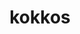 ---
title: "kokkos"
layout: cache
categories: [package, v0.21.1]
meta: {"versions": ["3.7.01", "4.0.00", "4.1.00"], "compilers": ["cce@=15.0.1", "gcc@=11.4.0", "gcc@=9.4.0", "oneapi@=2023.2.0"], "oss": ["rhel8", "ubuntu20.04", "ubuntu22.04"], "platforms": ["linux"], "targets": ["neoverse_v1", "ppc64le", "x86_64_v3", "zen4"], "stacks": ["e4s", "e4s-cray-rhel", "e4s-neoverse_v1", "e4s-oneapi", "e4s-power", "e4s-rocm-external", "root", "tutorial"], "num_specs": 44, "num_specs_by_stack": {"root": 44, "e4s-cray-rhel": 3, "e4s-neoverse_v1": 12, "e4s-power": 6, "e4s": 13, "e4s-rocm-external": 4, "e4s-oneapi": 5, "tutorial": 1}}
spec_details: [{"hash": "kievyzwyib62z3s4yop3tqwth5ovwssf", "compiler": "cce@=15.0.1", "versions": ["4.1.00"], "os": "rhel8", "platform": "linux", "target": "zen4", "variants": ["~aggressive_vectorization", "build_system=cmake", "build_type=Release", "~compiler_warnings", "~cuda", "cxxstd=17", "~debug", "~debug_bounds_check", "~debug_dualview_modify_check", "~deprecated_code", "~examples", "generator=make", "~hpx", "~hpx_async_dispatch", "~hwloc", "intel_gpu_arch=none", "~ipo", "~memkind", "~numactl", "~openmp", "~openmptarget", "~pic", "~rocm", "+serial", "+shared", "~sycl", "~tests", "~threads", "~tuning", "~wrapper"], "stacks": ["root", "e4s-cray-rhel"], "size": "-", "tarball": "https://binaries.spack.io/releases/v0.21.1/build_cache/linux-rhel8-zen4/cce-15.0.1/kokkos-4.1.00/linux-rhel8-zen4-cce-15.0.1-kokkos-4.1.00-kievyzwyib62z3s4yop3tqwth5ovwssf.spack"}, {"hash": "inj6nqq2vl7hgvzsgmv4k5sqtyauhve3", "compiler": "cce@=15.0.1", "versions": ["4.1.00"], "os": "rhel8", "platform": "linux", "target": "zen4", "variants": ["~aggressive_vectorization", "build_system=cmake", "build_type=Release", "~compiler_warnings", "~cuda", "cxxstd=17", "~debug", "~debug_bounds_check", "~debug_dualview_modify_check", "~deprecated_code", "~examples", "generator=make", "~hpx", "~hpx_async_dispatch", "~hwloc", "intel_gpu_arch=none", "~ipo", "~memkind", "~numactl", "+openmp", "~openmptarget", "~pic", "~rocm", "+serial", "+shared", "~sycl", "~tests", "~threads", "~tuning", "~wrapper"], "stacks": ["root", "e4s-cray-rhel"], "size": "-", "tarball": "https://binaries.spack.io/releases/v0.21.1/build_cache/linux-rhel8-zen4/cce-15.0.1/kokkos-4.1.00/linux-rhel8-zen4-cce-15.0.1-kokkos-4.1.00-inj6nqq2vl7hgvzsgmv4k5sqtyauhve3.spack"}, {"hash": "py23cexjjytyxzzlvhvzle2s6nat2vpl", "compiler": "cce@=15.0.1", "versions": ["4.0.00"], "os": "rhel8", "platform": "linux", "target": "zen4", "variants": ["~aggressive_vectorization", "build_system=cmake", "build_type=Release", "~compiler_warnings", "~cuda", "cxxstd=17", "~debug", "~debug_bounds_check", "~debug_dualview_modify_check", "~deprecated_code", "~examples", "generator=make", "~hpx", "~hpx_async_dispatch", "~hwloc", "intel_gpu_arch=none", "~ipo", "~memkind", "~numactl", "+openmp", "~openmptarget", "~pic", "~rocm", "+serial", "+shared", "~sycl", "~tests", "~threads", "~tuning", "~wrapper"], "stacks": ["root", "e4s-cray-rhel"], "size": "-", "tarball": "https://binaries.spack.io/releases/v0.21.1/build_cache/linux-rhel8-zen4/cce-15.0.1/kokkos-4.0.00/linux-rhel8-zen4-cce-15.0.1-kokkos-4.0.00-py23cexjjytyxzzlvhvzle2s6nat2vpl.spack"}, {"hash": "fdcax7z5r3in4mtoqenhmwkfwgsxxn4j", "compiler": "gcc@=11.4.0", "versions": ["4.1.00"], "os": "ubuntu20.04", "platform": "linux", "target": "neoverse_v1", "variants": ["~aggressive_vectorization", "build_system=cmake", "build_type=Release", "~compiler_warnings", "+cuda", "cuda_arch=80", "~cuda_constexpr", "+cuda_lambda", "~cuda_ldg_intrinsic", "~cuda_relocatable_device_code", "~cuda_uvm", "cxxstd=17", "~debug", "~debug_bounds_check", "~debug_dualview_modify_check", "~deprecated_code", "~examples", "generator=make", "~hpx", "~hpx_async_dispatch", "~hwloc", "intel_gpu_arch=none", "~ipo", "~memkind", "~numactl", "~openmp", "~openmptarget", "~pic", "~rocm", "+serial", "+shared", "~sycl", "~tests", "~threads", "~tuning", "+wrapper"], "stacks": ["e4s-neoverse_v1", "root"], "size": "-", "tarball": "https://binaries.spack.io/releases/v0.21.1/build_cache/linux-ubuntu20.04-neoverse_v1/gcc-11.4.0/kokkos-4.1.00/linux-ubuntu20.04-neoverse_v1-gcc-11.4.0-kokkos-4.1.00-fdcax7z5r3in4mtoqenhmwkfwgsxxn4j.spack"}, {"hash": "y7shz23yx5vagf6orpw7djjx7gmekbqm", "compiler": "gcc@=11.4.0", "versions": ["4.1.00"], "os": "ubuntu20.04", "platform": "linux", "target": "neoverse_v1", "variants": ["~aggressive_vectorization", "build_system=cmake", "build_type=Release", "~compiler_warnings", "~cuda", "cxxstd=17", "~debug", "~debug_bounds_check", "~debug_dualview_modify_check", "~deprecated_code", "~examples", "generator=make", "~hpx", "~hpx_async_dispatch", "~hwloc", "intel_gpu_arch=none", "~ipo", "~memkind", "~numactl", "~openmp", "~openmptarget", "~pic", "~rocm", "+serial", "+shared", "~sycl", "~tests", "~threads", "~tuning", "~wrapper"], "stacks": ["e4s-neoverse_v1", "root"], "size": "-", "tarball": "https://binaries.spack.io/releases/v0.21.1/build_cache/linux-ubuntu20.04-neoverse_v1/gcc-11.4.0/kokkos-4.1.00/linux-ubuntu20.04-neoverse_v1-gcc-11.4.0-kokkos-4.1.00-y7shz23yx5vagf6orpw7djjx7gmekbqm.spack"}, {"hash": "jjhqek43sp6ndskjx7e56salegmqj54f", "compiler": "gcc@=11.4.0", "versions": ["4.1.00"], "os": "ubuntu20.04", "platform": "linux", "target": "neoverse_v1", "variants": ["~aggressive_vectorization", "build_system=cmake", "build_type=Release", "~compiler_warnings", "+cuda", "cuda_arch=75", "~cuda_constexpr", "+cuda_lambda", "~cuda_ldg_intrinsic", "~cuda_relocatable_device_code", "~cuda_uvm", "cxxstd=17", "~debug", "~debug_bounds_check", "~debug_dualview_modify_check", "~deprecated_code", "~examples", "generator=make", "~hpx", "~hpx_async_dispatch", "~hwloc", "intel_gpu_arch=none", "~ipo", "~memkind", "~numactl", "~openmp", "~openmptarget", "~pic", "~rocm", "+serial", "+shared", "~sycl", "~tests", "~threads", "~tuning", "+wrapper"], "stacks": ["e4s-neoverse_v1", "root"], "size": "-", "tarball": "https://binaries.spack.io/releases/v0.21.1/build_cache/linux-ubuntu20.04-neoverse_v1/gcc-11.4.0/kokkos-4.1.00/linux-ubuntu20.04-neoverse_v1-gcc-11.4.0-kokkos-4.1.00-jjhqek43sp6ndskjx7e56salegmqj54f.spack"}, {"hash": "4lvg2ojyljetfue2nnh6tn5xtcnt33rg", "compiler": "gcc@=11.4.0", "versions": ["4.1.00"], "os": "ubuntu20.04", "platform": "linux", "target": "neoverse_v1", "variants": ["~aggressive_vectorization", "build_system=cmake", "build_type=Release", "~compiler_warnings", "+cuda", "cuda_arch=90", "~cuda_constexpr", "+cuda_lambda", "~cuda_ldg_intrinsic", "~cuda_relocatable_device_code", "~cuda_uvm", "cxxstd=17", "~debug", "~debug_bounds_check", "~debug_dualview_modify_check", "~deprecated_code", "~examples", "generator=make", "~hpx", "~hpx_async_dispatch", "~hwloc", "intel_gpu_arch=none", "~ipo", "~memkind", "~numactl", "~openmp", "~openmptarget", "~pic", "~rocm", "+serial", "+shared", "~sycl", "~tests", "~threads", "~tuning", "+wrapper"], "stacks": ["e4s-neoverse_v1", "root"], "size": "-", "tarball": "https://binaries.spack.io/releases/v0.21.1/build_cache/linux-ubuntu20.04-neoverse_v1/gcc-11.4.0/kokkos-4.1.00/linux-ubuntu20.04-neoverse_v1-gcc-11.4.0-kokkos-4.1.00-4lvg2ojyljetfue2nnh6tn5xtcnt33rg.spack"}, {"hash": "uiazdv5gopspyexkeshygytczhskx556", "compiler": "gcc@=11.4.0", "versions": ["4.0.00"], "os": "ubuntu20.04", "platform": "linux", "target": "neoverse_v1", "variants": ["~aggressive_vectorization", "build_system=cmake", "build_type=Release", "~compiler_warnings", "+cuda", "cuda_arch=75", "~cuda_constexpr", "+cuda_lambda", "~cuda_ldg_intrinsic", "~cuda_relocatable_device_code", "~cuda_uvm", "cxxstd=17", "~debug", "~debug_bounds_check", "~debug_dualview_modify_check", "~deprecated_code", "~examples", "generator=make", "~hpx", "~hpx_async_dispatch", "~hwloc", "intel_gpu_arch=none", "~ipo", "~memkind", "~numactl", "~openmp", "~openmptarget", "~pic", "~rocm", "+serial", "+shared", "~sycl", "~tests", "~threads", "~tuning", "+wrapper"], "stacks": ["e4s-neoverse_v1", "root"], "size": "-", "tarball": "https://binaries.spack.io/releases/v0.21.1/build_cache/linux-ubuntu20.04-neoverse_v1/gcc-11.4.0/kokkos-4.0.00/linux-ubuntu20.04-neoverse_v1-gcc-11.4.0-kokkos-4.0.00-uiazdv5gopspyexkeshygytczhskx556.spack"}, {"hash": "s443zu3qifzsfwnsp7fwxlnmjkue5po6", "compiler": "gcc@=11.4.0", "versions": ["4.0.00"], "os": "ubuntu20.04", "platform": "linux", "target": "neoverse_v1", "variants": ["~aggressive_vectorization", "build_system=cmake", "build_type=Release", "~compiler_warnings", "~cuda", "cxxstd=17", "~debug", "~debug_bounds_check", "~debug_dualview_modify_check", "~deprecated_code", "~examples", "generator=make", "~hpx", "~hpx_async_dispatch", "~hwloc", "intel_gpu_arch=none", "~ipo", "~memkind", "~numactl", "+openmp", "~openmptarget", "~pic", "~rocm", "+serial", "+shared", "~sycl", "~tests", "~threads", "~tuning", "~wrapper"], "stacks": ["e4s-neoverse_v1", "root"], "size": "-", "tarball": "https://binaries.spack.io/releases/v0.21.1/build_cache/linux-ubuntu20.04-neoverse_v1/gcc-11.4.0/kokkos-4.0.00/linux-ubuntu20.04-neoverse_v1-gcc-11.4.0-kokkos-4.0.00-s443zu3qifzsfwnsp7fwxlnmjkue5po6.spack"}, {"hash": "vcohmzpwqnxochnn4rlmrny7dgq3d6zm", "compiler": "gcc@=11.4.0", "versions": ["4.0.00"], "os": "ubuntu20.04", "platform": "linux", "target": "neoverse_v1", "variants": ["~aggressive_vectorization", "build_system=cmake", "build_type=Release", "~compiler_warnings", "+cuda", "cuda_arch=80", "~cuda_constexpr", "+cuda_lambda", "~cuda_ldg_intrinsic", "~cuda_relocatable_device_code", "~cuda_uvm", "cxxstd=17", "~debug", "~debug_bounds_check", "~debug_dualview_modify_check", "~deprecated_code", "~examples", "generator=make", "~hpx", "~hpx_async_dispatch", "~hwloc", "intel_gpu_arch=none", "~ipo", "~memkind", "~numactl", "~openmp", "~openmptarget", "~pic", "~rocm", "+serial", "+shared", "~sycl", "~tests", "~threads", "~tuning", "+wrapper"], "stacks": ["e4s-neoverse_v1", "root"], "size": "-", "tarball": "https://binaries.spack.io/releases/v0.21.1/build_cache/linux-ubuntu20.04-neoverse_v1/gcc-11.4.0/kokkos-4.0.00/linux-ubuntu20.04-neoverse_v1-gcc-11.4.0-kokkos-4.0.00-vcohmzpwqnxochnn4rlmrny7dgq3d6zm.spack"}, {"hash": "kueerra6hetwpdb3mw6psujvhc364idz", "compiler": "gcc@=11.4.0", "versions": ["4.0.00"], "os": "ubuntu20.04", "platform": "linux", "target": "neoverse_v1", "variants": ["~aggressive_vectorization", "build_system=cmake", "build_type=Release", "~compiler_warnings", "+cuda", "cuda_arch=90", "~cuda_constexpr", "+cuda_lambda", "~cuda_ldg_intrinsic", "~cuda_relocatable_device_code", "~cuda_uvm", "cxxstd=17", "~debug", "~debug_bounds_check", "~debug_dualview_modify_check", "~deprecated_code", "~examples", "generator=make", "~hpx", "~hpx_async_dispatch", "~hwloc", "intel_gpu_arch=none", "~ipo", "~memkind", "~numactl", "~openmp", "~openmptarget", "~pic", "~rocm", "+serial", "+shared", "~sycl", "~tests", "~threads", "~tuning", "+wrapper"], "stacks": ["e4s-neoverse_v1", "root"], "size": "-", "tarball": "https://binaries.spack.io/releases/v0.21.1/build_cache/linux-ubuntu20.04-neoverse_v1/gcc-11.4.0/kokkos-4.0.00/linux-ubuntu20.04-neoverse_v1-gcc-11.4.0-kokkos-4.0.00-kueerra6hetwpdb3mw6psujvhc364idz.spack"}, {"hash": "wobnyjywqy5kqxrb7cs7m5mrqnlraasz", "compiler": "gcc@=11.4.0", "versions": ["4.1.00"], "os": "ubuntu20.04", "platform": "linux", "target": "neoverse_v1", "variants": ["~aggressive_vectorization", "build_system=cmake", "build_type=Release", "~compiler_warnings", "+cuda", "cuda_arch=75", "~cuda_constexpr", "~cuda_lambda", "~cuda_ldg_intrinsic", "~cuda_relocatable_device_code", "~cuda_uvm", "cxxstd=17", "~debug", "~debug_bounds_check", "~debug_dualview_modify_check", "~deprecated_code", "~examples", "generator=make", "~hpx", "~hpx_async_dispatch", "~hwloc", "intel_gpu_arch=none", "~ipo", "~memkind", "~numactl", "~openmp", "~openmptarget", "~pic", "~rocm", "+serial", "+shared", "~sycl", "~tests", "~threads", "~tuning", "+wrapper"], "stacks": ["e4s-neoverse_v1", "root"], "size": "-", "tarball": "https://binaries.spack.io/releases/v0.21.1/build_cache/linux-ubuntu20.04-neoverse_v1/gcc-11.4.0/kokkos-4.1.00/linux-ubuntu20.04-neoverse_v1-gcc-11.4.0-kokkos-4.1.00-wobnyjywqy5kqxrb7cs7m5mrqnlraasz.spack"}, {"hash": "ci5q3spdjqgijcqlgwtmvwd5mpbarwyt", "compiler": "gcc@=11.4.0", "versions": ["4.1.00"], "os": "ubuntu20.04", "platform": "linux", "target": "neoverse_v1", "variants": ["~aggressive_vectorization", "build_system=cmake", "build_type=Release", "~compiler_warnings", "+cuda", "cuda_arch=90", "~cuda_constexpr", "~cuda_lambda", "~cuda_ldg_intrinsic", "~cuda_relocatable_device_code", "~cuda_uvm", "cxxstd=17", "~debug", "~debug_bounds_check", "~debug_dualview_modify_check", "~deprecated_code", "~examples", "generator=make", "~hpx", "~hpx_async_dispatch", "~hwloc", "intel_gpu_arch=none", "~ipo", "~memkind", "~numactl", "~openmp", "~openmptarget", "~pic", "~rocm", "+serial", "+shared", "~sycl", "~tests", "~threads", "~tuning", "+wrapper"], "stacks": ["e4s-neoverse_v1", "root"], "size": "-", "tarball": "https://binaries.spack.io/releases/v0.21.1/build_cache/linux-ubuntu20.04-neoverse_v1/gcc-11.4.0/kokkos-4.1.00/linux-ubuntu20.04-neoverse_v1-gcc-11.4.0-kokkos-4.1.00-ci5q3spdjqgijcqlgwtmvwd5mpbarwyt.spack"}, {"hash": "g6ueg5wez6bqnlnyd2nctndhah4r2pnb", "compiler": "gcc@=11.4.0", "versions": ["4.1.00"], "os": "ubuntu20.04", "platform": "linux", "target": "neoverse_v1", "variants": ["~aggressive_vectorization", "build_system=cmake", "build_type=Release", "~compiler_warnings", "~cuda", "cxxstd=17", "~debug", "~debug_bounds_check", "~debug_dualview_modify_check", "~deprecated_code", "~examples", "generator=make", "~hpx", "~hpx_async_dispatch", "~hwloc", "intel_gpu_arch=none", "~ipo", "~memkind", "~numactl", "+openmp", "~openmptarget", "~pic", "~rocm", "+serial", "+shared", "~sycl", "~tests", "~threads", "~tuning", "~wrapper"], "stacks": ["e4s-neoverse_v1", "root"], "size": "-", "tarball": "https://binaries.spack.io/releases/v0.21.1/build_cache/linux-ubuntu20.04-neoverse_v1/gcc-11.4.0/kokkos-4.1.00/linux-ubuntu20.04-neoverse_v1-gcc-11.4.0-kokkos-4.1.00-g6ueg5wez6bqnlnyd2nctndhah4r2pnb.spack"}, {"hash": "gjuglnhjb5ih5c22zcprm23t6rpfi3sv", "compiler": "gcc@=11.4.0", "versions": ["4.1.00"], "os": "ubuntu20.04", "platform": "linux", "target": "neoverse_v1", "variants": ["~aggressive_vectorization", "build_system=cmake", "build_type=Release", "~compiler_warnings", "+cuda", "cuda_arch=80", "~cuda_constexpr", "~cuda_lambda", "~cuda_ldg_intrinsic", "~cuda_relocatable_device_code", "~cuda_uvm", "cxxstd=17", "~debug", "~debug_bounds_check", "~debug_dualview_modify_check", "~deprecated_code", "~examples", "generator=make", "~hpx", "~hpx_async_dispatch", "~hwloc", "intel_gpu_arch=none", "~ipo", "~memkind", "~numactl", "~openmp", "~openmptarget", "~pic", "~rocm", "+serial", "+shared", "~sycl", "~tests", "~threads", "~tuning", "+wrapper"], "stacks": ["e4s-neoverse_v1", "root"], "size": "-", "tarball": "https://binaries.spack.io/releases/v0.21.1/build_cache/linux-ubuntu20.04-neoverse_v1/gcc-11.4.0/kokkos-4.1.00/linux-ubuntu20.04-neoverse_v1-gcc-11.4.0-kokkos-4.1.00-gjuglnhjb5ih5c22zcprm23t6rpfi3sv.spack"}, {"hash": "sc5ffq4rvibekwslaiy43ygqx4eky7um", "compiler": "gcc@=9.4.0", "versions": ["4.1.00"], "os": "ubuntu20.04", "platform": "linux", "target": "ppc64le", "variants": ["~aggressive_vectorization", "build_system=cmake", "build_type=Release", "~compiler_warnings", "~cuda", "cxxstd=17", "~debug", "~debug_bounds_check", "~debug_dualview_modify_check", "~deprecated_code", "~examples", "generator=make", "~hpx", "~hpx_async_dispatch", "~hwloc", "intel_gpu_arch=none", "~ipo", "~memkind", "~numactl", "~openmp", "~openmptarget", "~pic", "~rocm", "+serial", "+shared", "~sycl", "~tests", "~threads", "~tuning", "~wrapper"], "stacks": ["e4s-power", "root"], "size": "-", "tarball": "https://binaries.spack.io/releases/v0.21.1/build_cache/linux-ubuntu20.04-ppc64le/gcc-9.4.0/kokkos-4.1.00/linux-ubuntu20.04-ppc64le-gcc-9.4.0-kokkos-4.1.00-sc5ffq4rvibekwslaiy43ygqx4eky7um.spack"}, {"hash": "mdwjeji6t5hmcoecaob3ll7e5on4hbwc", "compiler": "gcc@=9.4.0", "versions": ["4.1.00"], "os": "ubuntu20.04", "platform": "linux", "target": "ppc64le", "variants": ["~aggressive_vectorization", "build_system=cmake", "build_type=Release", "~compiler_warnings", "+cuda", "cuda_arch=70", "~cuda_constexpr", "+cuda_lambda", "~cuda_ldg_intrinsic", "~cuda_relocatable_device_code", "~cuda_uvm", "cxxstd=17", "~debug", "~debug_bounds_check", "~debug_dualview_modify_check", "~deprecated_code", "~examples", "generator=make", "~hpx", "~hpx_async_dispatch", "~hwloc", "intel_gpu_arch=none", "~ipo", "~memkind", "~numactl", "~openmp", "~openmptarget", "~pic", "~rocm", "+serial", "+shared", "~sycl", "~tests", "~threads", "~tuning", "+wrapper"], "stacks": ["e4s-power", "root"], "size": "-", "tarball": "https://binaries.spack.io/releases/v0.21.1/build_cache/linux-ubuntu20.04-ppc64le/gcc-9.4.0/kokkos-4.1.00/linux-ubuntu20.04-ppc64le-gcc-9.4.0-kokkos-4.1.00-mdwjeji6t5hmcoecaob3ll7e5on4hbwc.spack"}, {"hash": "5lcyuu5dwmi3lpewpji5k7lxgh6tazna", "compiler": "gcc@=9.4.0", "versions": ["4.0.00"], "os": "ubuntu20.04", "platform": "linux", "target": "ppc64le", "variants": ["~aggressive_vectorization", "build_system=cmake", "build_type=Release", "~compiler_warnings", "~cuda", "cxxstd=17", "~debug", "~debug_bounds_check", "~debug_dualview_modify_check", "~deprecated_code", "~examples", "generator=make", "~hpx", "~hpx_async_dispatch", "~hwloc", "intel_gpu_arch=none", "~ipo", "~memkind", "~numactl", "+openmp", "~openmptarget", "~pic", "~rocm", "+serial", "+shared", "~sycl", "~tests", "~threads", "~tuning", "~wrapper"], "stacks": ["e4s-power", "root"], "size": "-", "tarball": "https://binaries.spack.io/releases/v0.21.1/build_cache/linux-ubuntu20.04-ppc64le/gcc-9.4.0/kokkos-4.0.00/linux-ubuntu20.04-ppc64le-gcc-9.4.0-kokkos-4.0.00-5lcyuu5dwmi3lpewpji5k7lxgh6tazna.spack"}, {"hash": "vg5w2xw5pwgrofooddjatsqffpnudobu", "compiler": "gcc@=9.4.0", "versions": ["4.0.00"], "os": "ubuntu20.04", "platform": "linux", "target": "ppc64le", "variants": ["~aggressive_vectorization", "build_system=cmake", "build_type=Release", "~compiler_warnings", "+cuda", "cuda_arch=70", "~cuda_constexpr", "+cuda_lambda", "~cuda_ldg_intrinsic", "~cuda_relocatable_device_code", "~cuda_uvm", "cxxstd=17", "~debug", "~debug_bounds_check", "~debug_dualview_modify_check", "~deprecated_code", "~examples", "generator=make", "~hpx", "~hpx_async_dispatch", "~hwloc", "intel_gpu_arch=none", "~ipo", "~memkind", "~numactl", "~openmp", "~openmptarget", "~pic", "~rocm", "+serial", "+shared", "~sycl", "~tests", "~threads", "~tuning", "+wrapper"], "stacks": ["e4s-power", "root"], "size": "-", "tarball": "https://binaries.spack.io/releases/v0.21.1/build_cache/linux-ubuntu20.04-ppc64le/gcc-9.4.0/kokkos-4.0.00/linux-ubuntu20.04-ppc64le-gcc-9.4.0-kokkos-4.0.00-vg5w2xw5pwgrofooddjatsqffpnudobu.spack"}, {"hash": "l6gucw5i5xfnxbnx7mqoxyywpeyvt5bo", "compiler": "gcc@=9.4.0", "versions": ["4.1.00"], "os": "ubuntu20.04", "platform": "linux", "target": "ppc64le", "variants": ["~aggressive_vectorization", "build_system=cmake", "build_type=Release", "~compiler_warnings", "~cuda", "cxxstd=17", "~debug", "~debug_bounds_check", "~debug_dualview_modify_check", "~deprecated_code", "~examples", "generator=make", "~hpx", "~hpx_async_dispatch", "~hwloc", "intel_gpu_arch=none", "~ipo", "~memkind", "~numactl", "+openmp", "~openmptarget", "~pic", "~rocm", "+serial", "+shared", "~sycl", "~tests", "~threads", "~tuning", "~wrapper"], "stacks": ["e4s-power", "root"], "size": "-", "tarball": "https://binaries.spack.io/releases/v0.21.1/build_cache/linux-ubuntu20.04-ppc64le/gcc-9.4.0/kokkos-4.1.00/linux-ubuntu20.04-ppc64le-gcc-9.4.0-kokkos-4.1.00-l6gucw5i5xfnxbnx7mqoxyywpeyvt5bo.spack"}, {"hash": "nhxgy4xyywkinjdsk6k2jdsiucex4cne", "compiler": "gcc@=9.4.0", "versions": ["4.1.00"], "os": "ubuntu20.04", "platform": "linux", "target": "ppc64le", "variants": ["~aggressive_vectorization", "build_system=cmake", "build_type=Release", "~compiler_warnings", "+cuda", "cuda_arch=70", "~cuda_constexpr", "~cuda_lambda", "~cuda_ldg_intrinsic", "~cuda_relocatable_device_code", "~cuda_uvm", "cxxstd=17", "~debug", "~debug_bounds_check", "~debug_dualview_modify_check", "~deprecated_code", "~examples", "generator=make", "~hpx", "~hpx_async_dispatch", "~hwloc", "intel_gpu_arch=none", "~ipo", "~memkind", "~numactl", "~openmp", "~openmptarget", "~pic", "~rocm", "+serial", "+shared", "~sycl", "~tests", "~threads", "~tuning", "+wrapper"], "stacks": ["e4s-power", "root"], "size": "-", "tarball": "https://binaries.spack.io/releases/v0.21.1/build_cache/linux-ubuntu20.04-ppc64le/gcc-9.4.0/kokkos-4.1.00/linux-ubuntu20.04-ppc64le-gcc-9.4.0-kokkos-4.1.00-nhxgy4xyywkinjdsk6k2jdsiucex4cne.spack"}, {"hash": "thlcfhcoo4vfvum6afa3f7cfsxpqddcc", "compiler": "gcc@=11.4.0", "versions": ["4.1.00"], "os": "ubuntu20.04", "platform": "linux", "target": "x86_64_v3", "variants": ["~aggressive_vectorization", "build_system=cmake", "build_type=Release", "~compiler_warnings", "~cuda", "cxxstd=17", "~debug", "~debug_bounds_check", "~debug_dualview_modify_check", "~deprecated_code", "~examples", "generator=make", "~hpx", "~hpx_async_dispatch", "~hwloc", "intel_gpu_arch=none", "~ipo", "~memkind", "~numactl", "~openmp", "~openmptarget", "~pic", "~rocm", "+serial", "+shared", "~sycl", "~tests", "~threads", "~tuning", "~wrapper"], "stacks": ["e4s", "root"], "size": "-", "tarball": "https://binaries.spack.io/releases/v0.21.1/build_cache/linux-ubuntu20.04-x86_64_v3/gcc-11.4.0/kokkos-4.1.00/linux-ubuntu20.04-x86_64_v3-gcc-11.4.0-kokkos-4.1.00-thlcfhcoo4vfvum6afa3f7cfsxpqddcc.spack"}, {"hash": "h3iditzmvv3d7gl2sp7zyshk3vrqvey4", "compiler": "gcc@=11.4.0", "versions": ["4.1.00"], "os": "ubuntu20.04", "platform": "linux", "target": "x86_64_v3", "variants": ["~aggressive_vectorization", "amdgpu_target=gfx90a", "build_system=cmake", "build_type=Release", "~compiler_warnings", "~cuda", "cxxstd=17", "~debug", "~debug_bounds_check", "~debug_dualview_modify_check", "~deprecated_code", "~examples", "generator=make", "~hpx", "~hpx_async_dispatch", "~hwloc", "intel_gpu_arch=none", "~ipo", "~memkind", "~numactl", "~openmp", "~openmptarget", "~pic", "+rocm", "+serial", "+shared", "~sycl", "~tests", "~threads", "~tuning", "~wrapper"], "stacks": ["e4s-rocm-external", "root"], "size": "-", "tarball": "https://binaries.spack.io/releases/v0.21.1/build_cache/linux-ubuntu20.04-x86_64_v3/gcc-11.4.0/kokkos-4.1.00/linux-ubuntu20.04-x86_64_v3-gcc-11.4.0-kokkos-4.1.00-h3iditzmvv3d7gl2sp7zyshk3vrqvey4.spack"}, {"hash": "j4yvhnhnbtofphl5vpux2hmqfgfxgxgi", "compiler": "gcc@=11.4.0", "versions": ["4.1.00"], "os": "ubuntu20.04", "platform": "linux", "target": "x86_64_v3", "variants": ["~aggressive_vectorization", "amdgpu_target=gfx908", "build_system=cmake", "build_type=Release", "~compiler_warnings", "~cuda", "cxxstd=17", "~debug", "~debug_bounds_check", "~debug_dualview_modify_check", "~deprecated_code", "~examples", "generator=make", "~hpx", "~hpx_async_dispatch", "~hwloc", "intel_gpu_arch=none", "~ipo", "~memkind", "~numactl", "~openmp", "~openmptarget", "~pic", "+rocm", "+serial", "+shared", "~sycl", "~tests", "~threads", "~tuning", "~wrapper"], "stacks": ["e4s-rocm-external", "root"], "size": "-", "tarball": "https://binaries.spack.io/releases/v0.21.1/build_cache/linux-ubuntu20.04-x86_64_v3/gcc-11.4.0/kokkos-4.1.00/linux-ubuntu20.04-x86_64_v3-gcc-11.4.0-kokkos-4.1.00-j4yvhnhnbtofphl5vpux2hmqfgfxgxgi.spack"}, {"hash": "slichsrft7vkbcrarv634q7fgk2zxijh", "compiler": "gcc@=11.4.0", "versions": ["4.1.00"], "os": "ubuntu20.04", "platform": "linux", "target": "x86_64_v3", "variants": ["~aggressive_vectorization", "build_system=cmake", "build_type=Release", "~compiler_warnings", "+cuda", "cuda_arch=90", "~cuda_constexpr", "+cuda_lambda", "~cuda_ldg_intrinsic", "~cuda_relocatable_device_code", "~cuda_uvm", "cxxstd=17", "~debug", "~debug_bounds_check", "~debug_dualview_modify_check", "~deprecated_code", "~examples", "generator=make", "~hpx", "~hpx_async_dispatch", "~hwloc", "intel_gpu_arch=none", "~ipo", "~memkind", "~numactl", "~openmp", "~openmptarget", "~pic", "~rocm", "+serial", "+shared", "~sycl", "~tests", "~threads", "~tuning", "+wrapper"], "stacks": ["e4s", "root"], "size": "-", "tarball": "https://binaries.spack.io/releases/v0.21.1/build_cache/linux-ubuntu20.04-x86_64_v3/gcc-11.4.0/kokkos-4.1.00/linux-ubuntu20.04-x86_64_v3-gcc-11.4.0-kokkos-4.1.00-slichsrft7vkbcrarv634q7fgk2zxijh.spack"}, {"hash": "dyshnkm7hfsmzvweipdwzjdfvw75opv3", "compiler": "gcc@=11.4.0", "versions": ["4.1.00"], "os": "ubuntu20.04", "platform": "linux", "target": "x86_64_v3", "variants": ["~aggressive_vectorization", "amdgpu_target=gfx90a", "build_system=cmake", "build_type=Release", "~compiler_warnings", "~cuda", "cxxstd=17", "~debug", "~debug_bounds_check", "~debug_dualview_modify_check", "~deprecated_code", "~examples", "generator=make", "~hpx", "~hpx_async_dispatch", "~hwloc", "intel_gpu_arch=none", "~ipo", "~memkind", "~numactl", "~openmp", "~openmptarget", "~pic", "+rocm", "+serial", "+shared", "~sycl", "~tests", "~threads", "~tuning", "~wrapper"], "stacks": ["e4s", "root"], "size": "-", "tarball": "https://binaries.spack.io/releases/v0.21.1/build_cache/linux-ubuntu20.04-x86_64_v3/gcc-11.4.0/kokkos-4.1.00/linux-ubuntu20.04-x86_64_v3-gcc-11.4.0-kokkos-4.1.00-dyshnkm7hfsmzvweipdwzjdfvw75opv3.spack"}, {"hash": "pkyt2yyghgbfmo4wv2tmpb6m4h5agxxq", "compiler": "gcc@=11.4.0", "versions": ["4.1.00"], "os": "ubuntu20.04", "platform": "linux", "target": "x86_64_v3", "variants": ["~aggressive_vectorization", "build_system=cmake", "build_type=Release", "~compiler_warnings", "+cuda", "cuda_arch=80", "~cuda_constexpr", "+cuda_lambda", "~cuda_ldg_intrinsic", "~cuda_relocatable_device_code", "~cuda_uvm", "cxxstd=17", "~debug", "~debug_bounds_check", "~debug_dualview_modify_check", "~deprecated_code", "~examples", "generator=make", "~hpx", "~hpx_async_dispatch", "~hwloc", "intel_gpu_arch=none", "~ipo", "~memkind", "~numactl", "~openmp", "~openmptarget", "~pic", "~rocm", "+serial", "+shared", "~sycl", "~tests", "~threads", "~tuning", "+wrapper"], "stacks": ["e4s", "root"], "size": "-", "tarball": "https://binaries.spack.io/releases/v0.21.1/build_cache/linux-ubuntu20.04-x86_64_v3/gcc-11.4.0/kokkos-4.1.00/linux-ubuntu20.04-x86_64_v3-gcc-11.4.0-kokkos-4.1.00-pkyt2yyghgbfmo4wv2tmpb6m4h5agxxq.spack"}, {"hash": "u4ekg57c3mrco3pgrybzvwfafufaxs22", "compiler": "gcc@=11.4.0", "versions": ["4.1.00"], "os": "ubuntu20.04", "platform": "linux", "target": "x86_64_v3", "variants": ["~aggressive_vectorization", "amdgpu_target=gfx908", "build_system=cmake", "build_type=Release", "~compiler_warnings", "~cuda", "cxxstd=17", "~debug", "~debug_bounds_check", "~debug_dualview_modify_check", "~deprecated_code", "~examples", "generator=make", "~hpx", "~hpx_async_dispatch", "~hwloc", "intel_gpu_arch=none", "~ipo", "~memkind", "~numactl", "~openmp", "~openmptarget", "~pic", "+rocm", "+serial", "+shared", "~sycl", "~tests", "~threads", "~tuning", "~wrapper"], "stacks": ["e4s", "root"], "size": "-", "tarball": "https://binaries.spack.io/releases/v0.21.1/build_cache/linux-ubuntu20.04-x86_64_v3/gcc-11.4.0/kokkos-4.1.00/linux-ubuntu20.04-x86_64_v3-gcc-11.4.0-kokkos-4.1.00-u4ekg57c3mrco3pgrybzvwfafufaxs22.spack"}, {"hash": "ag7g4an7z6qmfvozwxokerm5ynj2jilq", "compiler": "gcc@=11.4.0", "versions": ["3.7.01"], "os": "ubuntu20.04", "platform": "linux", "target": "x86_64_v3", "variants": ["~aggressive_vectorization", "amdgpu_target=gfx908", "build_system=cmake", "build_type=Release", "~compiler_warnings", "~cuda", "cxxstd=17", "~debug", "~debug_bounds_check", "~debug_dualview_modify_check", "~deprecated_code", "~examples", "generator=make", "~hpx", "~hpx_async_dispatch", "~hwloc", "intel_gpu_arch=none", "~ipo", "~memkind", "~numactl", "~openmp", "~openmptarget", "~pic", "+rocm", "+serial", "+shared", "~sycl", "~tests", "~threads", "~tuning", "~wrapper"], "stacks": ["e4s-rocm-external", "root"], "size": "-", "tarball": "https://binaries.spack.io/releases/v0.21.1/build_cache/linux-ubuntu20.04-x86_64_v3/gcc-11.4.0/kokkos-3.7.01/linux-ubuntu20.04-x86_64_v3-gcc-11.4.0-kokkos-3.7.01-ag7g4an7z6qmfvozwxokerm5ynj2jilq.spack"}, {"hash": "22uc6tvqhyiszvoqkx3lpvessezqjf4b", "compiler": "gcc@=11.4.0", "versions": ["3.7.01"], "os": "ubuntu20.04", "platform": "linux", "target": "x86_64_v3", "variants": ["~aggressive_vectorization", "amdgpu_target=gfx90a", "build_system=cmake", "build_type=Release", "~compiler_warnings", "~cuda", "cxxstd=17", "~debug", "~debug_bounds_check", "~debug_dualview_modify_check", "~deprecated_code", "~examples", "generator=make", "~hpx", "~hpx_async_dispatch", "~hwloc", "intel_gpu_arch=none", "~ipo", "~memkind", "~numactl", "~openmp", "~openmptarget", "~pic", "+rocm", "+serial", "+shared", "~sycl", "~tests", "~threads", "~tuning", "~wrapper"], "stacks": ["e4s-rocm-external", "root"], "size": "-", "tarball": "https://binaries.spack.io/releases/v0.21.1/build_cache/linux-ubuntu20.04-x86_64_v3/gcc-11.4.0/kokkos-3.7.01/linux-ubuntu20.04-x86_64_v3-gcc-11.4.0-kokkos-3.7.01-22uc6tvqhyiszvoqkx3lpvessezqjf4b.spack"}, {"hash": "i7wajf5ef27auh3gujoeehfmqy2d6aax", "compiler": "gcc@=11.4.0", "versions": ["3.7.01"], "os": "ubuntu20.04", "platform": "linux", "target": "x86_64_v3", "variants": ["~aggressive_vectorization", "amdgpu_target=gfx90a", "build_system=cmake", "build_type=Release", "~compiler_warnings", "~cuda", "cxxstd=17", "~debug", "~debug_bounds_check", "~debug_dualview_modify_check", "~deprecated_code", "~examples", "generator=make", "~hpx", "~hpx_async_dispatch", "~hwloc", "intel_gpu_arch=none", "~ipo", "~memkind", "~numactl", "~openmp", "~openmptarget", "~pic", "+rocm", "+serial", "+shared", "~sycl", "~tests", "~threads", "~tuning", "~wrapper"], "stacks": ["e4s", "root"], "size": "-", "tarball": "https://binaries.spack.io/releases/v0.21.1/build_cache/linux-ubuntu20.04-x86_64_v3/gcc-11.4.0/kokkos-3.7.01/linux-ubuntu20.04-x86_64_v3-gcc-11.4.0-kokkos-3.7.01-i7wajf5ef27auh3gujoeehfmqy2d6aax.spack"}, {"hash": "vwdg2drvn5h2c5mhw36y2n77bbyjche6", "compiler": "gcc@=11.4.0", "versions": ["3.7.01"], "os": "ubuntu20.04", "platform": "linux", "target": "x86_64_v3", "variants": ["~aggressive_vectorization", "amdgpu_target=gfx908", "build_system=cmake", "build_type=Release", "~compiler_warnings", "~cuda", "cxxstd=17", "~debug", "~debug_bounds_check", "~debug_dualview_modify_check", "~deprecated_code", "~examples", "generator=make", "~hpx", "~hpx_async_dispatch", "~hwloc", "intel_gpu_arch=none", "~ipo", "~memkind", "~numactl", "~openmp", "~openmptarget", "~pic", "+rocm", "+serial", "+shared", "~sycl", "~tests", "~threads", "~tuning", "~wrapper"], "stacks": ["e4s", "root"], "size": "-", "tarball": "https://binaries.spack.io/releases/v0.21.1/build_cache/linux-ubuntu20.04-x86_64_v3/gcc-11.4.0/kokkos-3.7.01/linux-ubuntu20.04-x86_64_v3-gcc-11.4.0-kokkos-3.7.01-vwdg2drvn5h2c5mhw36y2n77bbyjche6.spack"}, {"hash": "iy2cfp42erkuhfbhyys47qnhze46jmqg", "compiler": "gcc@=11.4.0", "versions": ["4.0.00"], "os": "ubuntu20.04", "platform": "linux", "target": "x86_64_v3", "variants": ["~aggressive_vectorization", "build_system=cmake", "build_type=Release", "~compiler_warnings", "+cuda", "cuda_arch=80", "~cuda_constexpr", "+cuda_lambda", "~cuda_ldg_intrinsic", "~cuda_relocatable_device_code", "~cuda_uvm", "cxxstd=17", "~debug", "~debug_bounds_check", "~debug_dualview_modify_check", "~deprecated_code", "~examples", "generator=make", "~hpx", "~hpx_async_dispatch", "~hwloc", "intel_gpu_arch=none", "~ipo", "~memkind", "~numactl", "~openmp", "~openmptarget", "~pic", "~rocm", "+serial", "+shared", "~sycl", "~tests", "~threads", "~tuning", "+wrapper"], "stacks": ["e4s", "root"], "size": "-", "tarball": "https://binaries.spack.io/releases/v0.21.1/build_cache/linux-ubuntu20.04-x86_64_v3/gcc-11.4.0/kokkos-4.0.00/linux-ubuntu20.04-x86_64_v3-gcc-11.4.0-kokkos-4.0.00-iy2cfp42erkuhfbhyys47qnhze46jmqg.spack"}, {"hash": "kzc7wbxfgfnd4y4t6mp6bhlebz75zda7", "compiler": "gcc@=11.4.0", "versions": ["4.0.00"], "os": "ubuntu20.04", "platform": "linux", "target": "x86_64_v3", "variants": ["~aggressive_vectorization", "build_system=cmake", "build_type=Release", "~compiler_warnings", "~cuda", "cxxstd=17", "~debug", "~debug_bounds_check", "~debug_dualview_modify_check", "~deprecated_code", "~examples", "generator=make", "~hpx", "~hpx_async_dispatch", "~hwloc", "intel_gpu_arch=none", "~ipo", "~memkind", "~numactl", "+openmp", "~openmptarget", "~pic", "~rocm", "+serial", "+shared", "~sycl", "~tests", "~threads", "~tuning", "~wrapper"], "stacks": ["e4s", "root"], "size": "-", "tarball": "https://binaries.spack.io/releases/v0.21.1/build_cache/linux-ubuntu20.04-x86_64_v3/gcc-11.4.0/kokkos-4.0.00/linux-ubuntu20.04-x86_64_v3-gcc-11.4.0-kokkos-4.0.00-kzc7wbxfgfnd4y4t6mp6bhlebz75zda7.spack"}, {"hash": "bmrarrfytrrpt5f2k3g22sfduu7jrnwl", "compiler": "gcc@=11.4.0", "versions": ["4.1.00"], "os": "ubuntu20.04", "platform": "linux", "target": "x86_64_v3", "variants": ["~aggressive_vectorization", "build_system=cmake", "build_type=Release", "~compiler_warnings", "+cuda", "cuda_arch=80", "~cuda_constexpr", "~cuda_lambda", "~cuda_ldg_intrinsic", "~cuda_relocatable_device_code", "~cuda_uvm", "cxxstd=17", "~debug", "~debug_bounds_check", "~debug_dualview_modify_check", "~deprecated_code", "~examples", "generator=make", "~hpx", "~hpx_async_dispatch", "~hwloc", "intel_gpu_arch=none", "~ipo", "~memkind", "~numactl", "~openmp", "~openmptarget", "~pic", "~rocm", "+serial", "+shared", "~sycl", "~tests", "~threads", "~tuning", "+wrapper"], "stacks": ["e4s", "root"], "size": "-", "tarball": "https://binaries.spack.io/releases/v0.21.1/build_cache/linux-ubuntu20.04-x86_64_v3/gcc-11.4.0/kokkos-4.1.00/linux-ubuntu20.04-x86_64_v3-gcc-11.4.0-kokkos-4.1.00-bmrarrfytrrpt5f2k3g22sfduu7jrnwl.spack"}, {"hash": "apf4ey2lgcnx75o7ofj6hpzm56kuejcl", "compiler": "gcc@=11.4.0", "versions": ["4.1.00"], "os": "ubuntu20.04", "platform": "linux", "target": "x86_64_v3", "variants": ["~aggressive_vectorization", "build_system=cmake", "build_type=Release", "~compiler_warnings", "~cuda", "cxxstd=17", "~debug", "~debug_bounds_check", "~debug_dualview_modify_check", "~deprecated_code", "~examples", "generator=make", "~hpx", "~hpx_async_dispatch", "~hwloc", "intel_gpu_arch=none", "~ipo", "~memkind", "~numactl", "+openmp", "~openmptarget", "~pic", "~rocm", "+serial", "+shared", "~sycl", "~tests", "~threads", "~tuning", "~wrapper"], "stacks": ["e4s", "root"], "size": "-", "tarball": "https://binaries.spack.io/releases/v0.21.1/build_cache/linux-ubuntu20.04-x86_64_v3/gcc-11.4.0/kokkos-4.1.00/linux-ubuntu20.04-x86_64_v3-gcc-11.4.0-kokkos-4.1.00-apf4ey2lgcnx75o7ofj6hpzm56kuejcl.spack"}, {"hash": "rl5jepmc24iuk5ppij3otox3yfd62bp7", "compiler": "gcc@=11.4.0", "versions": ["4.0.00"], "os": "ubuntu20.04", "platform": "linux", "target": "x86_64_v3", "variants": ["~aggressive_vectorization", "build_system=cmake", "build_type=Release", "~compiler_warnings", "+cuda", "cuda_arch=90", "~cuda_constexpr", "+cuda_lambda", "~cuda_ldg_intrinsic", "~cuda_relocatable_device_code", "~cuda_uvm", "cxxstd=17", "~debug", "~debug_bounds_check", "~debug_dualview_modify_check", "~deprecated_code", "~examples", "generator=make", "~hpx", "~hpx_async_dispatch", "~hwloc", "intel_gpu_arch=none", "~ipo", "~memkind", "~numactl", "~openmp", "~openmptarget", "~pic", "~rocm", "+serial", "+shared", "~sycl", "~tests", "~threads", "~tuning", "+wrapper"], "stacks": ["e4s", "root"], "size": "-", "tarball": "https://binaries.spack.io/releases/v0.21.1/build_cache/linux-ubuntu20.04-x86_64_v3/gcc-11.4.0/kokkos-4.0.00/linux-ubuntu20.04-x86_64_v3-gcc-11.4.0-kokkos-4.0.00-rl5jepmc24iuk5ppij3otox3yfd62bp7.spack"}, {"hash": "6wwqwfmevnksphvtp4vazxomodiasps6", "compiler": "gcc@=11.4.0", "versions": ["4.1.00"], "os": "ubuntu20.04", "platform": "linux", "target": "x86_64_v3", "variants": ["~aggressive_vectorization", "build_system=cmake", "build_type=Release", "~compiler_warnings", "+cuda", "cuda_arch=90", "~cuda_constexpr", "~cuda_lambda", "~cuda_ldg_intrinsic", "~cuda_relocatable_device_code", "~cuda_uvm", "cxxstd=17", "~debug", "~debug_bounds_check", "~debug_dualview_modify_check", "~deprecated_code", "~examples", "generator=make", "~hpx", "~hpx_async_dispatch", "~hwloc", "intel_gpu_arch=none", "~ipo", "~memkind", "~numactl", "~openmp", "~openmptarget", "~pic", "~rocm", "+serial", "+shared", "~sycl", "~tests", "~threads", "~tuning", "+wrapper"], "stacks": ["e4s", "root"], "size": "-", "tarball": "https://binaries.spack.io/releases/v0.21.1/build_cache/linux-ubuntu20.04-x86_64_v3/gcc-11.4.0/kokkos-4.1.00/linux-ubuntu20.04-x86_64_v3-gcc-11.4.0-kokkos-4.1.00-6wwqwfmevnksphvtp4vazxomodiasps6.spack"}, {"hash": "sy4fsamcviorlq6ocr6rsyvi65dcedia", "compiler": "oneapi@=2023.2.0", "versions": ["4.1.00"], "os": "ubuntu20.04", "platform": "linux", "target": "x86_64_v3", "variants": ["~aggressive_vectorization", "build_system=cmake", "build_type=Release", "~compiler_warnings", "~cuda", "cxxstd=17", "~debug", "~debug_bounds_check", "~debug_dualview_modify_check", "~deprecated_code", "+examples", "generator=make", "~hpx", "~hpx_async_dispatch", "~hwloc", "intel_gpu_arch=none", "~ipo", "~memkind", "~numactl", "+openmp", "~openmptarget", "~pic", "~rocm", "+serial", "+shared", "+sycl", "+tests", "~threads", "~tuning", "~wrapper"], "stacks": ["root", "e4s-oneapi"], "size": "-", "tarball": "https://binaries.spack.io/releases/v0.21.1/build_cache/linux-ubuntu20.04-x86_64_v3/oneapi-2023.2.0/kokkos-4.1.00/linux-ubuntu20.04-x86_64_v3-oneapi-2023.2.0-kokkos-4.1.00-sy4fsamcviorlq6ocr6rsyvi65dcedia.spack"}, {"hash": "inskwrebd3deso6hjkkgjh3qobmofp7b", "compiler": "oneapi@=2023.2.0", "versions": ["4.1.00"], "os": "ubuntu20.04", "platform": "linux", "target": "x86_64_v3", "variants": ["~aggressive_vectorization", "build_system=cmake", "build_type=Release", "~compiler_warnings", "~cuda", "cxxstd=17", "~debug", "~debug_bounds_check", "~debug_dualview_modify_check", "~deprecated_code", "~examples", "generator=make", "~hpx", "~hpx_async_dispatch", "~hwloc", "intel_gpu_arch=none", "~ipo", "~memkind", "~numactl", "~openmp", "~openmptarget", "~pic", "~rocm", "+serial", "+shared", "~sycl", "~tests", "~threads", "~tuning", "~wrapper"], "stacks": ["root", "e4s-oneapi"], "size": "-", "tarball": "https://binaries.spack.io/releases/v0.21.1/build_cache/linux-ubuntu20.04-x86_64_v3/oneapi-2023.2.0/kokkos-4.1.00/linux-ubuntu20.04-x86_64_v3-oneapi-2023.2.0-kokkos-4.1.00-inskwrebd3deso6hjkkgjh3qobmofp7b.spack"}, {"hash": "asqyp6jto7p4zpvzafy3fkiyj6nxdrib", "compiler": "oneapi@=2023.2.0", "versions": ["4.0.00"], "os": "ubuntu20.04", "platform": "linux", "target": "x86_64_v3", "variants": ["~aggressive_vectorization", "build_system=cmake", "build_type=Release", "~compiler_warnings", "~cuda", "cxxstd=17", "~debug", "~debug_bounds_check", "~debug_dualview_modify_check", "~deprecated_code", "+examples", "generator=make", "~hpx", "~hpx_async_dispatch", "~hwloc", "intel_gpu_arch=none", "~ipo", "~memkind", "~numactl", "+openmp", "~openmptarget", "~pic", "~rocm", "+serial", "+shared", "+sycl", "+tests", "~threads", "~tuning", "~wrapper"], "stacks": ["root", "e4s-oneapi"], "size": "-", "tarball": "https://binaries.spack.io/releases/v0.21.1/build_cache/linux-ubuntu20.04-x86_64_v3/oneapi-2023.2.0/kokkos-4.0.00/linux-ubuntu20.04-x86_64_v3-oneapi-2023.2.0-kokkos-4.0.00-asqyp6jto7p4zpvzafy3fkiyj6nxdrib.spack"}, {"hash": "twgt3oo75ks6t5klnirfu6x55vy6re74", "compiler": "oneapi@=2023.2.0", "versions": ["4.0.00"], "os": "ubuntu20.04", "platform": "linux", "target": "x86_64_v3", "variants": ["~aggressive_vectorization", "build_system=cmake", "build_type=Release", "~compiler_warnings", "~cuda", "cxxstd=17", "~debug", "~debug_bounds_check", "~debug_dualview_modify_check", "~deprecated_code", "~examples", "generator=make", "~hpx", "~hpx_async_dispatch", "~hwloc", "intel_gpu_arch=none", "~ipo", "~memkind", "~numactl", "+openmp", "~openmptarget", "~pic", "~rocm", "+serial", "+shared", "~sycl", "~tests", "~threads", "~tuning", "~wrapper"], "stacks": ["root", "e4s-oneapi"], "size": "-", "tarball": "https://binaries.spack.io/releases/v0.21.1/build_cache/linux-ubuntu20.04-x86_64_v3/oneapi-2023.2.0/kokkos-4.0.00/linux-ubuntu20.04-x86_64_v3-oneapi-2023.2.0-kokkos-4.0.00-twgt3oo75ks6t5klnirfu6x55vy6re74.spack"}, {"hash": "sleabnvpe3iuqwk7qhncpsgmv2woc44l", "compiler": "oneapi@=2023.2.0", "versions": ["4.1.00"], "os": "ubuntu20.04", "platform": "linux", "target": "x86_64_v3", "variants": ["~aggressive_vectorization", "build_system=cmake", "build_type=Release", "~compiler_warnings", "~cuda", "cxxstd=17", "~debug", "~debug_bounds_check", "~debug_dualview_modify_check", "~deprecated_code", "~examples", "generator=make", "~hpx", "~hpx_async_dispatch", "~hwloc", "intel_gpu_arch=none", "~ipo", "~memkind", "~numactl", "+openmp", "~openmptarget", "~pic", "~rocm", "+serial", "+shared", "~sycl", "~tests", "~threads", "~tuning", "~wrapper"], "stacks": ["root", "e4s-oneapi"], "size": "-", "tarball": "https://binaries.spack.io/releases/v0.21.1/build_cache/linux-ubuntu20.04-x86_64_v3/oneapi-2023.2.0/kokkos-4.1.00/linux-ubuntu20.04-x86_64_v3-oneapi-2023.2.0-kokkos-4.1.00-sleabnvpe3iuqwk7qhncpsgmv2woc44l.spack"}, {"hash": "66qtu3ee26xv4pfrumw6t3d7o7gxqq6f", "compiler": "gcc@=11.4.0", "versions": ["4.1.00"], "os": "ubuntu22.04", "platform": "linux", "target": "x86_64_v3", "variants": ["~aggressive_vectorization", "build_system=cmake", "build_type=Release", "~compiler_warnings", "~cuda", "cxxstd=17", "~debug", "~debug_bounds_check", "~debug_dualview_modify_check", "~deprecated_code", "~examples", "generator=make", "~hpx", "~hpx_async_dispatch", "~hwloc", "intel_gpu_arch=none", "~ipo", "~memkind", "~numactl", "~openmp", "~openmptarget", "~pic", "~rocm", "+serial", "+shared", "~sycl", "~tests", "~threads", "~tuning", "~wrapper"], "stacks": ["tutorial", "root"], "size": "-", "tarball": "https://binaries.spack.io/releases/v0.21.1/build_cache/linux-ubuntu22.04-x86_64_v3/gcc-11.4.0/kokkos-4.1.00/linux-ubuntu22.04-x86_64_v3-gcc-11.4.0-kokkos-4.1.00-66qtu3ee26xv4pfrumw6t3d7o7gxqq6f.spack"}]
---